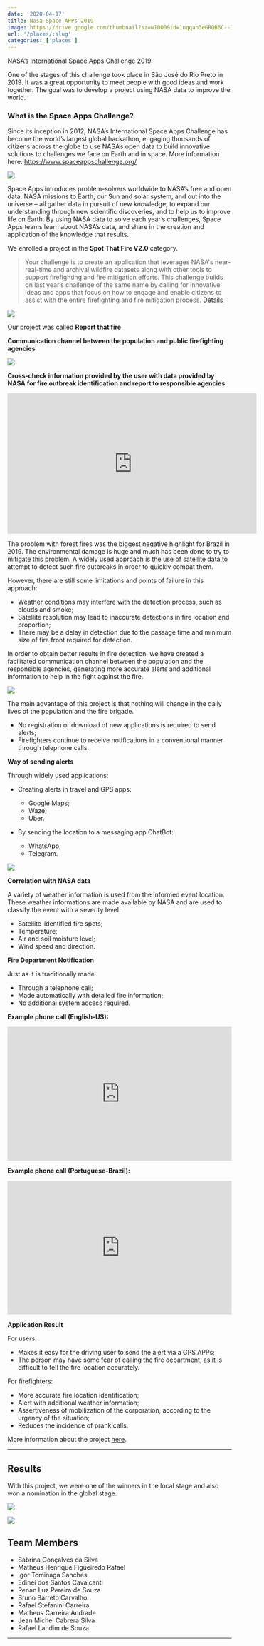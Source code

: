 ```yaml
---
date: '2020-04-17'
title: Nasa Space APPs 2019
image: https://drive.google.com/thumbnail?sz=w1000&id=1nqqan3eGRQB6C--Igt1iHWoelCg4greh
url: '/places/:slug'
categories: ['places']
---
```


NASA’s International Space Apps Challenge 2019

One of the stages of this challenge took place in São José do Rio Preto in 2019. It was a great opportunity to meet people with good ideas and work together. The goal was to develop a project using NASA data to improve the world.

<!--more-->

### What is the Space Apps Challenge? ###

Since its inception in 2012, NASA’s International Space Apps Challenge has become the world’s largest global hackathon, engaging thousands of citizens across the globe to use NASA’s open data to build innovative solutions to challenges we face on Earth and in space. More information here: https://www.spaceappschallenge.org/

![](https://drive.google.com/thumbnail?sz=w1000&id=1rjaHqKfevGmmsxgy2d0lgMnVp3VSEAOb)

Space Apps introduces problem-solvers worldwide to NASA’s free and open data. NASA missions to Earth, our Sun and solar system, and out into the universe – all gather data in pursuit of new knowledge, to expand our understanding through new scientific discoveries, and to help us to improve life on Earth. By using NASA data to solve each year’s challenges, Space Apps teams learn about NASA’s data, and share in the creation and application of the knowledge that results.


We enrolled a project in the **Spot That Fire V2.0** category.

> Your challenge is to create an application that leverages NASA's near-real-time and archival wildfire datasets along with other tools to support firefighting and fire mitigation efforts. This challenge builds on last year’s challenge of the same name by calling for innovative ideas and apps that focus on how to engage and enable citizens to assist with the entire firefighting and fire mitigation process. [Details](https://2019.spaceappschallenge.org/challenges/living-our-world/spot-fire-v20/details) 

![](https://drive.google.com/thumbnail?sz=w1000&id=1_YfuIE8oNMETCs1MMIeKR1pkEQTbwiaE)

Our project was called **Report that fire**

**Communication channel between the population and public firefighting agencies**

![](https://sa-2019.s3.amazonaws.com/media/images/report_that_fire.width-800.png)

**Cross-check information provided by the user with data provided by NASA for fire outbreak identification and report to responsible agencies.**

<iframe width="560" height="315" src="https://www.youtube.com/embed/GzDilO7ki_E" frameborder="0" allow="accelerometer; autoplay; encrypted-media; gyroscope; picture-in-picture" allowfullscreen></iframe>

The problem with forest fires was the biggest negative highlight for Brazil in 2019. The environmental damage is huge and much has been done to try to mitigate this problem. A widely used approach is the use of satellite data to attempt to detect such fire outbreaks in order to quickly combat them.

However, there are still some limitations and points of failure in this approach:

  * Weather conditions may interfere with the detection process, such as clouds and smoke;
  * Satellite resolution may lead to inaccurate detections in fire location and proportion;
  * There may be a delay in detection due to the passage time and minimum size of fire front required for detection.

In order to obtain better results in fire detection, we have created a facilitated communication channel between the population and the responsible agencies, generating more accurate alerts and additional information to help in the fight against the fire.

![](https://drive.google.com/thumbnail?sz=w1000&id=1FJtyEMRLtuC7PzgBpE8x0OrjdZ0LRDZ-)

The main advantage of this project is that nothing will change in the daily lives of the population and the fire brigade.

  * No registration or download of new applications is required to send alerts;
  * Firefighters continue to receive notifications in a conventional manner through telephone calls.


**Way of sending alerts**

Through widely used applications:

  * Creating alerts in travel and GPS apps:
    * Google Maps;
    * Waze;
    * Uber.

  * By sending the location to a messaging app ChatBot:
    * WhatsApp;
    * Telegram.

![](https://drive.google.com/thumbnail?sz=w1000&id=1sGcqkkZ8YyeRlYoknnu7cKZPyTEkdXH-)

**Correlation with NASA data**

A variety of weather information is used from the informed event location. These weather informations are made available by NASA and are used to classify the event with a severity level.

  * Satellite-identified fire spots;
  * Temperature;
  * Air and soil moisture level;
  * Wind speed and direction.

**Fire Department Notification**

Just as it is traditionally made

  * Through a telephone call;
  * Made automatically with detailed fire information;
  * No additional system access required.

**Example phone call (English-US):**

<iframe width="100%" height="300" scrolling="no" frameborder="no" allow="autoplay" src="https://w.soundcloud.com/player/?url=https%3A//api.soundcloud.com/tracks/699323449&color=%23ff5500&auto_play=false&hide_related=false&show_comments=true&show_user=true&show_reposts=false&show_teaser=true&visual=true"></iframe>

**Example phone call (Portuguese-Brazil):**
<iframe width="100%" height="300" scrolling="no" frameborder="no" allow="autoplay" src="https://w.soundcloud.com/player/?url=https%3A//api.soundcloud.com/tracks/699127258&color=%23ff5500&auto_play=false&hide_related=false&show_comments=true&show_user=true&show_reposts=false&show_teaser=true&visual=true"></iframe>

**Application Result**

For users:

  * Makes it easy for the driving user to send the alert via a GPS APPs;
  * The person may have some fear of calling the fire department, as it is difficult to tell the fire location accurately.

For firefighters:

  * More accurate fire location identification;
  * Alert with additional weather information;
  * Assertiveness of mobilization of the corporation, according to the urgency of the situation;
  * Reduces the incidence of prank calls.


More information about the project [here](https://2019.spaceappschallenge.org/challenges/living-our-world/spot-fire-v20/teams/ta-pegando-fogo-bixo/project).

* * *

## Results ##

With this project, we were one of the winners in the local stage and also won a nomination in the global stage.

![](https://drive.google.com/thumbnail?sz=w1000&id=1oQct9a1YqfyPSVKDO67qX8Z6DP9BlZ3s)

![](https://drive.google.com/thumbnail?sz=w1000&id=1nqqan3eGRQB6C--Igt1iHWoelCg4greh)

## Team Members ###

  * Sabrina Gonçalves da Silva
  * Matheus Henrique Figueiredo Rafael
  * Igor Tominaga Sanches
  * Edinei dos Santos Cavalcanti
  * Renan Luz Pereira de Souza
  * Bruno Barreto Carvalho
  * Rafael Stefanini Carreira
  * Matheus Carreira Andrade
  * Jean Michel Cabrera Silva
  * Rafael Landim de Souza

* * * 

